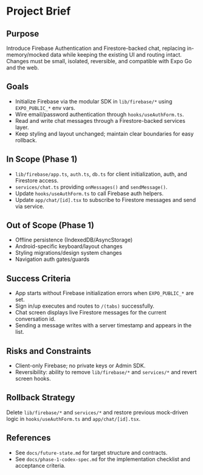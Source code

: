 # Project Brief

## Purpose
Introduce Firebase Authentication and Firestore-backed chat, replacing in-memory/mocked data while keeping the existing UI and routing intact. Changes must be small, isolated, reversible, and compatible with Expo Go and the web.

## Goals
- Initialize Firebase via the modular SDK in `lib/firebase/*` using `EXPO_PUBLIC_*` env vars.
- Wire email/password authentication through `hooks/useAuthForm.ts`.
- Read and write chat messages through a Firestore-backed services layer.
- Keep styling and layout unchanged; maintain clear boundaries for easy rollback.

## In Scope (Phase 1)
- `lib/firebase/app.ts`, `auth.ts`, `db.ts` for client initialization, auth, and Firestore access.
- `services/chat.ts` providing `onMessages()` and `sendMessage()`.
- Update `hooks/useAuthForm.ts` to call Firebase auth helpers.
- Update `app/chat/[id].tsx` to subscribe to Firestore messages and send via service.

## Out of Scope (Phase 1)
- Offline persistence (IndexedDB/AsyncStorage)
- Android-specific keyboard/layout changes
- Styling migrations/design system changes
- Navigation auth gates/guards

## Success Criteria
- App starts without Firebase initialization errors when `EXPO_PUBLIC_*` are set.
- Sign in/up executes and routes to `/(tabs)` successfully.
- Chat screen displays live Firestore messages for the current conversation id.
- Sending a message writes with a server timestamp and appears in the list.

## Risks and Constraints
- Client-only Firebase; no private keys or Admin SDK.
- Reversibility: ability to remove `lib/firebase/*` and `services/*` and revert screen hooks.

## Rollback Strategy
Delete `lib/firebase/*` and `services/*` and restore previous mock-driven logic in `hooks/useAuthForm.ts` and `app/chat/[id].tsx`.

## References
- See `docs/future-state.md` for target structure and contracts.
- See `docs/phase-1-codex-spec.md` for the implementation checklist and acceptance criteria.


